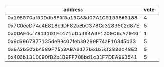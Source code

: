 address|vote|timestamp|signature
---|---|---|---
0x19B570af5DDdb8F0f5a15C83d07A1C5153865188|4|1608650239|0x823f5d86372f4096e98cfdbe8c1b96970d18b1e8d0885a702e2cc5fe04c6d3a70801393577448685605f821dbc47ad80f47f9cabf9a90bff23601fa3780d682c1c
0x7C0eeD74d4E818ddDF82bBbC378Cc3283502d87E|5|1608653282|0x342a6734c59f20446e398b1b8310020e0091a59bca70c29170d80252d7acf8de7fcf71017fc44c315e5e0eac6d2bb705660be2bad0ea75e852e31d75f27f4d6a1b
0x6DAF4cf7943101F4471dD5B84A8F1209C8cA7946|1|1608653690|0xd23c3bcd413df676d576a83f49f26330a9ca750c60ab27feed312f9982ea80b66edf884c34f54490c6fb2eef7ee0cc101c0497a85711bf0b6c9c71fdb9fe563c1b
0x9d6967877135deB9c07feb89299F74aF16345b33|5|1608663905|0x61d8ec7c1a298451e0dbc69b95750160cbe2ac049fc9809bb938c3737163f8de22631cf8b3fa2b030b4945f64e0c681ffa2c8a2d1c8207c2e064726ad44970bf1b
0x6A3b502bA589F75a3ABA9177be1b5cf283dC48E2|5|1608663924|0x47c88ff474283f8fc0b9b74706376f6910bd060424e2b4a8c3781c7298b126173591b6edadb3fade37c8ba9f28a48ce2e7bb3e5f3bb1675b6bae9924521c93b31b
0x406b1310090fB2b1B9FF70Bbd1c31F7DEA963541|5|1608669301|0xc52bc27bae06bc34497e47458d463acad264e8e18419c5e500fa49fab6f03f97261729332b30e1bb30dcd73f888959346162f4b9ad6733ba0eaecd2ac3d938441b